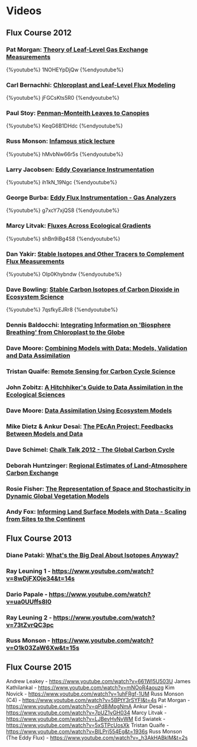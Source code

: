 # Videos 

## Flux Course 2012

### Pat Morgan: [Theory of Leaf-Level Gas Exchange Measurements](https://www.youtube.com/watch?v=1NOHEYpDjQw)

{%youtube%} 1NOHEYpDjQw {%endyoutube%}

### Carl Bernachhi: [Chloroplast and Leaf-Level Flux Modeling](https://www.youtube.com/watch?v=jFGCsKts5R0)

{%youtube%} jFGCsKts5R0 {%endyoutube%}

### Paul Stoy: [Penman-Monteith Leaves to Canopies](https://www.youtube.com/watch?v=KeqG6B1DHdc)

{%youtube%} KeqG6B1DHdc {%endyoutube%}

### Russ Monson: [Infamous stick lecture](https://www.youtube.com/watch?v=hMvbNw66r5s)

{%youtube%} hMvbNw66r5s {%endyoutube%}

### Larry Jacobsen: [Eddy Covariance Instrumentation](https://www.youtube.com/watch?v=ih1kN_19Ngc)

{%youtube%} ih1kN_19Ngc {%endyoutube%}

### George Burba: [Eddy Flux Instrumentation - Gas Analyzers](https://www.youtube.com/watch?v=g7xcY7xjQS8)

{%youtube%} g7xcY7xjQS8 {%endyoutube%}

### Marcy Litvak: [Fluxes Across Ecological Gradients](https://www.youtube.com/watch?v=shBn9iBg4S8)

{%youtube%} shBn9iBg4S8 {%endyoutube%}

### Dan Yakir: [Stable Isotopes and Other Tracers to Complement Flux Measurements](https://www.youtube.com/watch?v=OIp0Khybndw)

{%youtube%} OIp0Khybndw {%endyoutube%}

### Dave Bowling: [Stable Carbon Isotopes of Carbon Dioxide in Ecosystem Science](https://www.youtube.com/watch?v=7qsfkyEJRr8) 

{%youtube%} 7qsfkyEJRr8 {%endyoutube%}

### Dennis Baldocchi: [Integrating Information on 'Biosphere Breathing' from Chloroplast to the Globe](https://www.youtube.com/watch?v=-SgdabTeQzA)

### Dave Moore: [Combining Models with Data: Models, Validation and Data Assimilation](https://www.youtube.com/watch?v=mn73c6E36_o&t=17s) 

### Tristan Quaife: [Remote Sensing for Carbon Cycle Science](https://www.youtube.com/watch?v=FwUtx0oGrs4)

### John Zobitz: [A Hitchhiker's Guide to Data Assimilation in the Ecological Sciences](https://www.youtube.com/watch?v=cH9MtcWK6Do)

### Dave Moore: [Data Assimilation Using Ecosystem Models](https://www.youtube.com/watch?v=DeYAK2zFFBA&t=9s)

### Mike Dietz & Ankur Desai: [The PEcAn Project: Feedbacks Between Models and Data](https://www.youtube.com/watch?v=S_y6SnO7Hbw)

### Dave Schimel: [Chalk Talk 2012 - The Global Carbon Cycle](https://www.youtube.com/watch?v=bDucSWEHn34)

### Deborah Huntzinger: [Regional Estimates of Land-Atmosphere Carbon Exchange](https://www.youtube.com/watch?v=uRyvKUAb3bw)

### Rosie Fisher: [The Representation of Space and Stochasticity in Dynamic Global Vegetation Models](https://www.youtube.com/watch?v=TexpCkxlFLM)

### Andy Fox: [Informing Land Surface Models with Data - Scaling from Sites to the Continent](https://www.youtube.com/watch?v=ETc3oOhSULA&t=3s)

## Flux Course 2013

### Diane Pataki: [What's the Big Deal About Isotopes Anyway?](https://www.youtube.com/watch?v=J5iDIivBqFA&t=89s)

### Ray Leuning 1 - https://www.youtube.com/watch?v=8wDjFXOje34&t=14s 

### Dario Papale - https://www.youtube.com/watch?v=ua0UUffs8I0 

### Ray Leuning 2 - https://www.youtube.com/watch?v=73tZvrQC3pc 

### Russ Monson - https://www.youtube.com/watch?v=O1k03ZaW6Xw&t=15s 

## Flux Course 2015

Andrew Leakey - https://www.youtube.com/watch?v=661WI5U503U 
James Kathilankal - https://www.youtube.com/watch?v=mNOoR4aouzg 
Kim Novick - https://www.youtube.com/watch?v=1uhFRgf-1UM 
Russ Monson (C4) - https://www.youtube.com/watch?v=5BPtY3rSYFI&t=4s 
Pat Morgan - https://www.youtube.com/watch?v=qPd8iMpgNmA 
Ankur Desai - https://www.youtube.com/watch?v=7pUZ1yGH034 
Marcy Litvak - https://www.youtube.com/watch?v=LJBevHvNvWM 
Ed Swiatek - https://www.youtube.com/watch?v=5xSTPcUosXk 
Tristan Quaife - https://www.youtube.com/watch?v=BILPrj554Eg&t=1936s 
Russ Monson (The Eddy Flux) - https://www.youtube.com/watch?v=_h3AkHABklM&t=2s 





